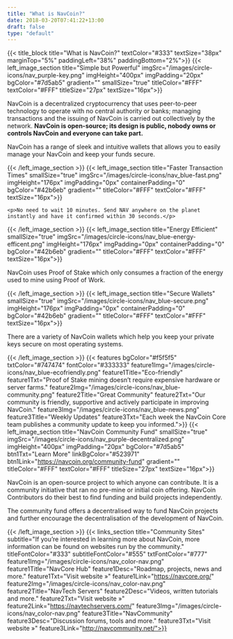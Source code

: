 ```yaml
---
title: "What is NavCoin?"
date: 2018-03-20T07:41:22+13:00
draft: false
type: "default"
---
```

{{< title_block
    title="What is NavCoin?"
    textColor="#333"
    textSize="38px"
    marginTop="5%"
    paddingLeft="38%"
    paddingBottom="2%">}}
{{< left_image_section
    title="Simple but Powerful"
    imgSrc="/images/circle-icons/nav_purple-key.png"
    imgHeight="400px"
    imgPadding="20px"
    bgColor="#7d5ab5"
    gradient=""
    smallSize="true"
    titleColor="#FFF"
    textColor="#FFF"
    titleSize="27px"
    textSize="16px">}}
    <p>NavCoin is a decentralized cryptocurrency that uses peer-to-peer technology to operate with no central authority or banks; managing transactions and the issuing of NavCoin is carried out collectively by the network. <b>NavCoin is open-source; its design is public, nobody owns or controls NavCoin and everyone can take part.</b></p>
    <p>NavCoin has a range of sleek and intuitive wallets that allows you to easily manage your NavCoin and keep your funds secure.</p>
{{< /left_image_section >}}
{{< left_image_section
    title="Faster Transaction Times"
    smallSize="true"
    imgSrc="/images/circle-icons/nav_blue-fast.png"
    imgHeight="176px"
    imgPadding="0px"
    containerPadding="0"
    bgColor="#42b6eb"
    gradient=""
    titleColor="#FFF"
    textColor="#FFF"
    textSize="16px">}}

    <p>No need to wait 10 minutes. Send NAV anywhere on the planet instantly and have it confirmed within 30 seconds.</p>
{{< /left_image_section >}}
{{< left_image_section
    title="Energy Efficient"
    smallSize="true"
    imgSrc="/images/circle-icons/nav_blue-energy-efficent.png"
    imgHeight="176px"
    imgPadding="0px"
    containerPadding="0"
    bgColor="#42b6eb"
    gradient=""
    titleColor="#FFF"
    textColor="#FFF"
    textSize="16px">}}
    <p>NavCoin uses Proof of Stake which only consumes a fraction of the energy used to mine using Proof of Work.</p>
{{< /left_image_section >}}
{{< left_image_section
    title="Secure Wallets"
    smallSize="true"
    imgSrc="/images/circle-icons/nav_blue-secure.png"
    imgHeight="176px"
    imgPadding="0px"
    containerPadding="0"
    bgColor="#42b6eb"
    gradient=""
    titleColor="#FFF"
    textColor="#FFF"
    textSize="16px">}}
    <p>There are a variety of NavCoin wallets which help you keep your private keys secure on most operating systems.</p>
{{< /left_image_section >}}
{{< features
    bgColor="#f5f5f5"
    txtColor="#747474"
    fontColor="#333333"
    feature1Img="/images/circle-icons/nav_blue-ecofriendly.png"
    feature1Title="Eco-friendly"
    feature1Txt="Proof of Stake mining doesn’t require expensive hardware or server farms."
    feature2Img="/images/circle-icons/nav_blue-community.png"
    feature2Title="Great Community"
    feature2Txt="Our community is friendly, supportive and actively participate in improving NavCoin."
    feature3Img="/images/circle-icons/nav_blue-news.png"
    feature3Title="Weekly Updates"
    feature3Txt="Each week the NavCoin Core team publishes a community update to keep you informed.">}}
{{< left_image_section
    title="NavCoin Community Fund"
    smallSize="true"
    imgSrc="/images/circle-icons/nav_purple-decentralized.png"
    imgHeight="400px"
    imgPadding="20px"
    bgColor="#7d5ab5"
    btn1Txt="Learn More"
    linkBgColor="#523971"
    btn1Link="https://navcoin.org/community-fund"
    gradient=""
    titleColor="#FFF"
    textColor="#FFF"
    titleSize="27px"
    textSize="16px">}}
    <p>NavCoin is an open-source project to which anyone can contribute. It is a community initiative that ran no pre-mine or initial coin offering. NavCoin Contributors do their best to find funding and build projects independently.</p>
    <p>The community fund offers a decentralised way to fund NavCoin projects and further encourage the decentralisation of the development of NavCoin.</p>
{{< /left_image_section >}}
{{< links_section
title="Community Sites"
subtitle="If you’re interested in learning more about NavCoin, more information can be found on websites run by the community."
titleFontColor="#333"
subtitleFontColor="#555"
txtFontColor="#777"
feature1Img="/images/circle-icons/nav_color-nav.png"
feature1Title="NavCore Hub"
feature1Desc="Roadmap, projects, news and more."
feature1Txt="Visit website »"
feature1Link="https://navcore.org/"
feature2Img="/images/circle-icons/nav_color-nav.png"
feature2Title="NavTech Servers"
feature2Desc="Videos, written tutorials and more."
feature2Txt="Visit website »"
feature2Link="https://navtechservers.com/"
feature3Img="/images/circle-icons/nav_color-nav.png"
feature3Title="NavCommunity"
feature3Desc="Discussion forums, tools and more."
feature3Txt="Visit website »"
feature3Link="http://navcommunity.net/">}}